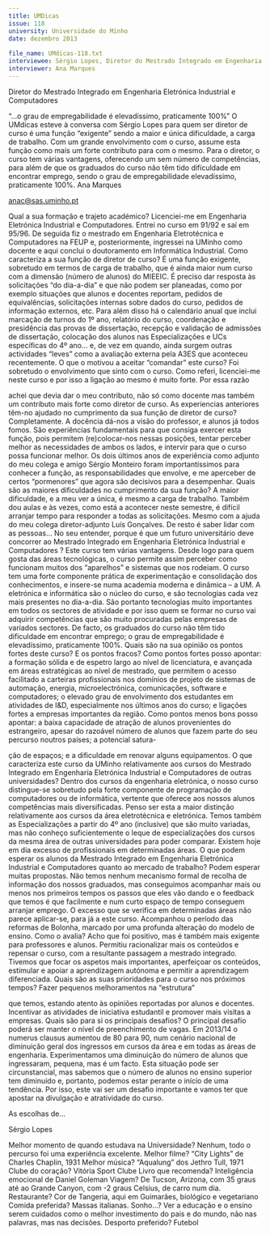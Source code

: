 ```yaml
---
title: UMDicas
issue: 118
university: Universidade do Minho
date: dezembro 2013
 
file_name: UMdicas-118.txt
interviewee: Sérgio Lopes, Diretor do Mestrado Integrado em Engenharia Eletrónica Industrial e Computadores
interviewer: Ana Marques
---
```


Diretor do Mestrado Integrado em Engenharia Eletrónica Industrial e Computadores

“...o grau de empregabilidade é elevadíssimo, praticamente 100%”
O UMdicas esteve à conversa com Sérgio Lopes
para quem ser diretor de curso é uma função “exigente” sendo a maior e única dificuldade, a carga
de trabalho. Com um grande envolvimento com
o curso, assume esta função como mais um forte contributo para com o mesmo. Para o diretor,
o curso tem várias vantagens, oferecendo um sem
número de competências, para além de que os graduados do curso não têm tido dificuldade em encontrar emprego, sendo o grau de empregabilidade
elevadíssimo, praticamente 100%.
Ana Marques

anac@sas.uminho.pt

Qual a sua formação e trajeto académico?
Licenciei-me em Engenharia Eletrónica Industrial e
Computadores. Entrei no curso em 91/92 e saí em
95/96. De seguida fiz o mestrado em Engenharia
Eletrotécnica e Computadores na FEUP e, posteriormente, ingressei na UMinho como docente e aqui
conclui o doutoramento em Informática Industrial.
Como caracteriza a sua função de diretor de
curso?
É uma função exigente, sobretudo em termos de
carga de trabalho, que é ainda maior num curso
com a dimensão (número de alunos) do MIEEIC. É
preciso dar resposta às solicitações “do dia-a-dia” e
que não podem ser planeadas, como por exemplo
situações que alunos e docentes reportam, pedidos
de equivalências, solicitações internas sobre dados
do curso, pedidos de informação externos, etc. Para
além disso há o calendário anual que inclui marcação de turnos do 1º ano, relatório do curso, coordenação e presidência das provas de dissertação,
recepção e validação de admissões de dissertação,
colocação dos alunos nas Especializações e UCs
específicas do 4º ano... e, de vez em quando, ainda
surgem outras actividades “leves” como a avaliação
externa pela A3ES que aconteceu recentemente.
O que o motivou a aceitar “comandar” este
curso?
Foi sobretudo o envolvimento que sinto com o curso. Como referi, licenciei-me neste curso e por isso
a ligação ao mesmo é muito forte. Por essa razão

achei que devia dar o meu contributo, não só como
docente mas também um contributo mais forte
como diretor de curso.
As experiencias anteriores têm-no ajudado
no cumprimento da sua função de diretor de
curso?
Completamente. A docência dá-nos a visão do
professor, e alunos já todos fomos. São experiências fundamentais para que consiga exercer esta
função, pois permitem (re)colocar-nos nessas posições, tentar perceber melhor as necessidades de
ambos os lados, e intervir para que o curso possa
funcionar melhor. Os dois últimos anos de experiência como adjunto do meu colega e amigo Sérgio
Monteiro foram importantíssimos para conhecer a
função, as responsabilidades que envolve, e me
aperceber de certos “pormenores” que agora são
decisivos para a desempenhar.
Quais são as maiores dificuldades no cumprimento da sua função?
A maior dificuldade, e a meu ver a única, é mesmo
a carga de trabalho. Também dou aulas e às vezes, como está a acontecer neste semestre, é difícil
arranjar tempo para responder a todas as solicitações. Mesmo com a ajuda do meu colega diretor-adjunto Luís Gonçalves. De resto é saber lidar com
as pessoas…
No seu entender, porque é que um futuro
universitário deve concorrer ao Mestrado Integrado em Engenharia Eletrónica Industrial
e Computadores ?
Este curso tem várias vantagens. Desde logo para
quem gosta das áreas tecnológicas, o curso permite
assim perceber como funcionam muitos dos “aparelhos” e sistemas que nos rodeiam. O curso tem
uma forte componente prática de experimentação e
consolidação dos conhecimentos, e insere-se numa
academia moderna e dinâmica – a UM. A eletrónica
e informática são o núcleo do curso, e são tecnologias cada vez mais presentes no dia-a-dia. São
portanto tecnologias muito importantes em todos
os sectores de atividade e por isso quem se formar
no curso vai adquirir competências que são muito
procuradas pelas empresas de variados sectores.
De facto, os graduados do curso não têm
tido dificuldade em encontrar emprego; o
grau de empregabilidade é elevadíssimo,
praticamente 100%.
Quais são na sua opinião os pontos
fortes deste curso? E os pontos fracos?
Como pontos fortes posso apontar: a formação sólida e de espetro largo ao nível de
licenciatura, e avançada em áreas estratégicas ao nível de mestrado, que permitem
o acesso facilitado a carteiras profissionais
nos domínios de projeto de sistemas de automação, energia, microelectrónica, comunicações, software e computadores; o elevado grau de envolvimento dos estudantes
em atividades de I&D, especialmente nos
últimos anos do curso; e ligações fortes a
empresas importantes da região.
Como pontos menos bons posso apontar: a
baixa capacidade de atração de alunos provenientes do estrangeiro, apesar do razoável
número de alunos que fazem parte do seu
percurso noutros países; a potencial satura-

ção de espaços; e a dificuldade em renovar alguns
equipamentos.
O que caracteriza este curso da UMinho
relativamente aos cursos do Mestrado Integrado em Engenharia Eletrónica Industrial e
Computadores de outras universidades?
Dentro dos cursos da engenharia eletrónica, o
nosso curso distingue-se sobretudo pela forte componente de programação de computadores ou de
informática, vertente que oferece aos nossos alunos
competências mais diversificadas. Penso ser esta a
maior distinção relativamente aos cursos da área
eletrotécnica e eletrónica.
Temos também as Especializações a partir do 4º
ano (inclusive) que são muito variadas, mas não conheço suficientemente o leque de especializações
dos cursos da mesma área de outras universidades
para poder comparar.
Existem hoje em dia excesso de profissionais
em determinadas áreas. O que podem esperar os alunos da Mestrado Integrado em
Engenharia Eletrónica Industrial e Computadores quanto ao mercado de trabalho?
Podem esperar muitas propostas. Não temos nenhum mecanismo formal de recolha de informação
dos nossos graduados, mas conseguimos acompanhar mais ou menos nos primeiros tempos os
passos que eles vão dando e o feedback que temos
é que facilmente e num curto espaço de tempo conseguem arranjar emprego. O excesso que se verifica em determinadas áreas não parece aplicar-se,
para já a este curso.
Acompanhou o período das reformas de Bolonha, marcado por uma profunda alteração
do modelo de ensino. Como o avalia?
Acho que foi positivo, mas é também mais exigente para professores e alunos. Permitiu racionalizar
mais os conteúdos e repensar o curso, com a resultante passagem a mestrado integrado. Tivemos
que focar os aspetos mais importantes, aperfeiçoar
os conteúdos, estimular e apoiar a aprendizagem
autónoma e permitir a aprendizagem diferenciada.
Quais são as suas prioridades para o curso
nos próximos tempos?
Fazer pequenos melhoramentos na “estrutura”

que temos, estando atento às opiniões reportadas
por alunos e docentes. Incentivar as atividades de
iniciativa estudantil e promover mais visitas a empresas.
Quais são para si os principais desafios?
O principal desafio poderá ser manter o nível de
preenchimento de vagas. Em 2013/14 o numerus
clausus aumentou de 80 para 90, num cenário nacional de diminuição geral dos ingressos em cursos
da área e em todas as áreas de engenharia. Experimentamos uma diminuição do número de alunos
que ingressaram, pequena, mas é um facto. Esta
situação pode ser circunstancial, mas sabemos que
o número de alunos no ensino superior tem diminuído e, portanto, podemos estar perante o início
de uma tendência. Por isso, este vai ser um desafio
importante e vamos ter que apostar na divulgação e
atratividade do curso.

As escolhas de...

Sérgio Lopes

Melhor momento de quando estudava na
Universidade?
Nenhum, todo o percurso foi uma experiência
excelente.
Melhor filme?
“City Lights” de Charles Chaplin, 1931
Melhor música?
“Aqualung” dos Jethro Tull, 1971
Clube do coração?
Vitória Sport Clube
Livro que recomenda?
Inteligência emocional de Daniel Goleman
Viagem?
De Tucson, Arizona, com 35 graus até ao
Grande Canyon, com -2 graus Celsius, de carro
num dia.
Restaurante?
Cor de Tangeria, aqui em Guimarães, biológico
e vegetariano
Comida preferida?
Massas italianas.
Sonho…?
Ver a educação e o ensino serem cuidados
como o melhor investimento do pais e do mundo, não nas palavras, mas nas decisões.
Desporto preferido?
Futebol


